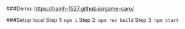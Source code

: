 ###Demo:
https://hainh-1527.github.io/game-caro/

###Setup local
Step 1:
`npm i`
Step 2:
`npm run build`
Step 3:
`npm start`

